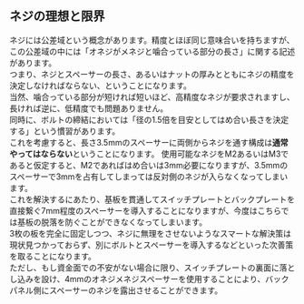 ## ネジの理想と限界
ネジには公差域という概念があります。精度とほぼ同じ意味合いを持ちますが、この公差域の中には「オネジがメネジと噛合っている部分の長さ」に関する記述があります。  
つまり、ネジとスペーサーの長さ、あるいはナットの厚みとともにネジの精度を決定しなければならない、ということになります。  
当然、噛合っている部分が短ければ短いほど、高精度なネジが要求されますし、長ければ逆に、低精度でも問題ありません。  
同時に、ボルトの締結においては「径の1.5倍を目安としてはめ合い長さを決定する」という慣習があります。  
これを考慮すると、長さ3.5mmのスペーサーに両側からネジを通す構成は**通常やってはならない**ということになります。
使用可能なネジをM2あるいはM3であると仮定すると、M2であればはめ合いは3mm必要になりますが、3.5mmのスペーサーで3mmを占有してしまっては反対側のネジが入らなくなってしまいます。  
これを解決するにあたり、基板を貫通してスイッチプレートとバックプレートを直接繋ぐ7mm程度のスペーサーを導入することになりますが、今度はこちらでは基板の脱落を防ぐことができなくなってしまいます。  
3枚の板を完全に固定しつつ、ネジに無理をさせないようなスマートな解決策は現状見つかっておらず、別にボルトとスペーサーを導入するなどといった次善策を取ることになります。  
ただし、もし資金面での不安がない場合に限り、スイッチプレートの裏面に落とし込みを設け、4mmのオネジメネジスペーサーを使用することにより、バックパネル側にスペーサーのネジを露出させることができます。  
